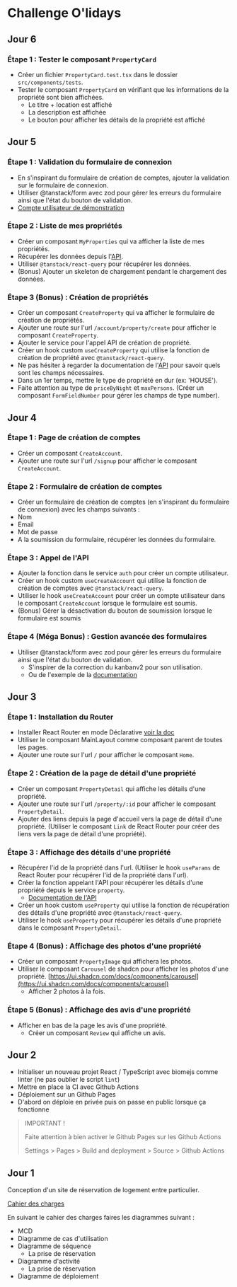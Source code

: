 # Challenge O'lidays

## Jour 6

### Étape 1 : Tester le composant `PropertyCard`

- Créer un fichier `PropertyCard.test.tsx` dans le dossier `src/components/tests`.
- Tester le composant `PropertyCard` en vérifiant que les informations de la propriété sont bien affichées.
  - Le titre + location est affiché
  - La description est affichée
  - Le bouton pour afficher les détails de la propriété est affiché

## Jour 5

### Étape 1 : Validation du formulaire de connexion

- En s'inspirant du formulaire de création de comptes, ajouter la validation sur le formulaire de connexion.
- Utiliser @tanstack/form avec zod pour gérer les erreurs du formulaire ainsi que l'état du bouton de validation.
- [Compte utilisateur de démonstration](./docs/compte-utilisateur-demo.md)

### Étape 2 : Liste de mes propriétés

- Créer un composant `MyProperties` qui va afficher la liste de mes propriétés.
- Récupérer les données depuis l'[API](https://api-olidays.quentinlogie.fr/docs#tag/property/GET/api/v1/account/properties).
- Utiliser `@tanstack/react-query` pour récupérer les données.
- (Bonus) Ajouter un skeleton de chargement pendant le chargement des données.

### Étape 3 (Bonus) : Création de propriétés

- Créer un composant `CreateProperty` qui va afficher le formulaire de création de propriétés.
- Ajouter une route sur l'url `/account/property/create` pour afficher le composant `CreateProperty`.
- Ajouter le service pour l'appel API de création de propriété.
- Créer un hook custom `useCreateProperty` qui utilise la fonction de création de propriété avec `@tanstack/react-query`.
- Ne pas hésiter à regarder la documentation de l'[API](https://api-olidays.quentinlogie.fr/docs#tag/property/POST/api/v1/properties) pour savoir quels sont les champs nécessaires.
- Dans un 1er temps, mettre le type de propriété en dur (ex: 'HOUSE').
- Faite attention au type de `priceByNight` et `maxPersons`. (Créer un composant `FormFieldNumber` pour gérer les champs de type number).


## Jour 4

### Étape 1 : Page de création de comptes

- Créer un composant `CreateAccount`.
- Ajouter une route sur l'url `/signup` pour afficher le composant `CreateAccount`.

### Étape 2 : Formulaire de création de comptes

- Créer un formulaire de création de comptes (en s'inspirant du formulaire de connexion) avec les champs suivants :
- Nom
- Email
- Mot de passe
- A la soumission du formulaire, récupérer les données du formulaire.

### Étape 3 : Appel de l'API

- Ajouter la fonction dans le service `auth` pour créer un compte utilisateur.
- Créer un hook custom `useCreateAccount` qui utilise la fonction de création de comptes avec `@tanstack/react-query`.
- Utiliser le hook `useCreateAccount` pour créer un compte utilisateur dans le composant `CreateAccount` lorsque le formulaire est soumis.
- (Bonus) Gérer la désactivation du bouton de soumission lorsque le formulaire est soumis

### Étape 4 (Méga Bonus) : Gestion avancée des formulaires

- Utiliser @tanstack/form avec zod pour gérer les erreurs du formulaire ainsi que l'état du bouton de validation.
  - S'inspirer de la correction du kanbanv2 pour son utilisation.
  - Ou de l'exemple de la [documentation](https://tanstack.com/form/latest/docs/framework/react/examples/query-integration)

## Jour 3

### Étape 1 : Installation du Router

- Installer React Router en mode Déclarative [voir la doc](https://reactrouter.com/home)
- Utiliser le composant MainLayout comme composant parent de toutes les pages.
- Ajouter une route sur l'url `/` pour afficher le composant `Home`.

### Étape 2 : Création de la page de détail d'une propriété

- Créer un composant `PropertyDetail` qui affiche les détails d'une propriété.
- Ajouter une route sur l'url `/property/:id` pour afficher le composant `PropertyDetail`.
- Ajouter des liens depuis la page d'accueil vers la page de détail d'une propriété. (Utiliser le composant `Link` de React Router pour créer des liens vers la page de détail d'une propriété).

### Étape 3 : Affichage des détails d'une propriété

- Récupérer l'id de la propriété dans l'url. (Utiliser le hook `useParams` de React Router pour récupérer l'id de la propriété dans l'url).
- Créer la fonction appelant l'API pour récupérer les détails d'une propriété depuis le service `property`.
  - [Documentation de l'API](https://api-olidays.quentinlogie.fr/docs#tag/property/GET/api/v1/properties/{id})
- Créer un hook custom `useProperty` qui utilise la fonction de récupération des détails d'une propriété avec `@tanstack/react-query`.
- Utiliser le hook `useProperty` pour récupérer les détails d'une propriété dans le composant `PropertyDetail`.

### Étape 4 (Bonus) : Affichage des photos d'une propriété

- Créer un composant `PropertyImage` qui affichera les photos.
- Utiliser le composant `Carousel` de shadcn pour afficher les photos d'une propriété. [https://ui.shadcn.com/docs/components/carousel](https://ui.shadcn.com/docs/components/carousel)
  - Afficher 2 photos à la fois.

### Étape 5 (Bonus) : Affichage des avis d'une propriété

- Afficher en bas de la page les avis d'une propriété.
  - Créer un composant `Review` qui affiche un avis.

## Jour 2

- Initialiser un nouveau projet React / TypeScript avec biomejs comme linter (ne pas oublier le script `lint`)
- Mettre en place la CI avec Github Actions
- Déploiement sur un Github Pages
- D'abord on déploie en privée puis on passe en public lorsque ça fonctionne

> IMPORTANT !
>
> Faite attention à bien activer le Github Pages sur les Github Actions
>
> Settings > Pages > Build and deployment > Source > Github Actions

## Jour 1

Conception d'un site de réservation de logement entre particulier.

[Cahier des charges](./docs/cahier-des-charges.md)

En suivant le cahier des charges faires les diagrammes suivant :

- MCD
- Diagramme de cas d'utilisation
- Diagramme de séquence
  - La prise de réservation
- Diagramme d'activité
  - La prise de réservation
- Diagramme de déploiement

